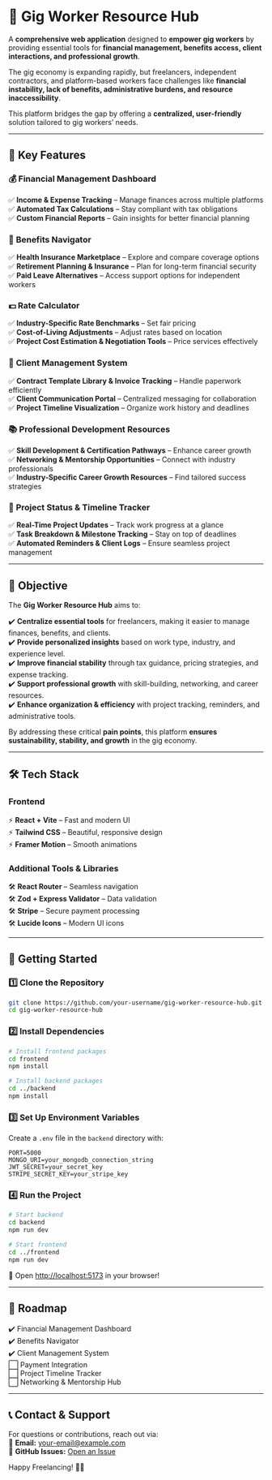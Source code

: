 # 🚀 **Gig Worker Resource Hub**

A **comprehensive web application** designed to **empower gig workers** by providing essential tools for **financial management, benefits access, client interactions, and professional growth**.

The gig economy is expanding rapidly, but freelancers, independent contractors, and platform-based workers face challenges like **financial instability, lack of benefits, administrative burdens, and resource inaccessibility**.

This platform bridges the gap by offering a **centralized, user-friendly** solution tailored to gig workers’ needs.

---

## 🎯 **Key Features**

### 💰 **Financial Management Dashboard**

✅ **Income & Expense Tracking** – Manage finances across multiple platforms  
✅ **Automated Tax Calculations** – Stay compliant with tax obligations  
✅ **Custom Financial Reports** – Gain insights for better financial planning

### 🏥 **Benefits Navigator**

✅ **Health Insurance Marketplace** – Explore and compare coverage options  
✅ **Retirement Planning & Insurance** – Plan for long-term financial security  
✅ **Paid Leave Alternatives** – Access support options for independent workers

### 💵 **Rate Calculator**

✅ **Industry-Specific Rate Benchmarks** – Set fair pricing  
✅ **Cost-of-Living Adjustments** – Adjust rates based on location  
✅ **Project Cost Estimation & Negotiation Tools** – Price services effectively

### 📑 **Client Management System**

✅ **Contract Template Library & Invoice Tracking** – Handle paperwork efficiently  
✅ **Client Communication Portal** – Centralized messaging for collaboration  
✅ **Project Timeline Visualization** – Organize work history and deadlines

### 📚 **Professional Development Resources**

✅ **Skill Development & Certification Pathways** – Enhance career growth  
✅ **Networking & Mentorship Opportunities** – Connect with industry professionals  
✅ **Industry-Specific Career Growth Resources** – Find tailored success strategies

### 📆 **Project Status & Timeline Tracker**

✅ **Real-Time Project Updates** – Track work progress at a glance  
✅ **Task Breakdown & Milestone Tracking** – Stay on top of deadlines  
✅ **Automated Reminders & Client Logs** – Ensure seamless project management

---

## 🎯 **Objective**

The **Gig Worker Resource Hub** aims to:

✔️ **Centralize essential tools** for freelancers, making it easier to manage finances, benefits, and clients.  
✔️ **Provide personalized insights** based on work type, industry, and experience level.  
✔️ **Improve financial stability** through tax guidance, pricing strategies, and expense tracking.  
✔️ **Support professional growth** with skill-building, networking, and career resources.  
✔️ **Enhance organization & efficiency** with project tracking, reminders, and administrative tools.

By addressing these critical **pain points**, this platform **ensures sustainability, stability, and growth** in the gig economy.

---

## 🛠️ **Tech Stack**

### **Frontend**

⚡ **React + Vite** – Fast and modern UI  
⚡ **Tailwind CSS** – Beautiful, responsive design  
⚡ **Framer Motion** – Smooth animations

### **Additional Tools & Libraries**

🛠️ **React Router** – Seamless navigation  
🛠️ **Zod + Express Validator** – Data validation  
🛠️ **Stripe** – Secure payment processing  
🛠️ **Lucide Icons** – Modern UI icons

---

## 🚀 **Getting Started**

### **1️⃣ Clone the Repository**

```bash
git clone https://github.com/your-username/gig-worker-resource-hub.git
cd gig-worker-resource-hub
```

### **2️⃣ Install Dependencies**

```bash
# Install frontend packages
cd frontend
npm install

# Install backend packages
cd ../backend
npm install
```

### **3️⃣ Set Up Environment Variables**

Create a `.env` file in the `backend` directory with:

```env
PORT=5000
MONGO_URI=your_mongodb_connection_string
JWT_SECRET=your_secret_key
STRIPE_SECRET_KEY=your_stripe_key
```

### **4️⃣ Run the Project**

```bash
# Start backend
cd backend
npm run dev

# Start frontend
cd ../frontend
npm run dev
```

🚀 Open [http://localhost:5173](http://localhost:5173) in your browser!

---

## 📌 **Roadmap**

✔️ Financial Management Dashboard  
✔️ Benefits Navigator  
✔️ Client Management System  
⬜ Payment Integration  
⬜ Project Timeline Tracker  
⬜ Networking & Mentorship Hub

---

## 📞 **Contact & Support**

For questions or contributions, reach out via:  
📧 **Email:** your-email@example.com  
📌 **GitHub Issues:** [Open an Issue](https://github.com/your-username/gig-worker-resource-hub/issues)

Happy Freelancing! 🎯🔥
